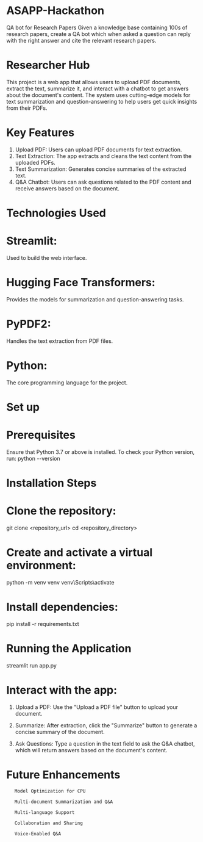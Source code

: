 # ASAPP-Hackathon
QA bot for Research Papers Given a knowledge base containing 100s of research papers, create a QA bot which when asked a question can reply with the right answer and cite the relevant research papers.
# Researcher Hub 
This project is a web app that allows users to upload PDF documents, extract the text, summarize it, and interact with a chatbot to get answers about the document's content. The system uses cutting-edge models for text summarization and question-answering to help users get quick insights from their PDFs.
# Key Features
1) Upload PDF: Users can upload PDF documents for text extraction.
2) Text Extraction: The app extracts and cleans the text content from the uploaded PDFs.
3) Text Summarization: Generates concise summaries of the extracted text.
4) Q&A Chatbot: Users can ask questions related to the PDF content and receive answers based on the document.
# Technologies Used
# Streamlit: 
   Used to build the web interface.
# Hugging Face Transformers: 
   Provides the models for summarization and question-answering tasks.
# PyPDF2: 
   Handles the text extraction from PDF files.
# Python: 
  The core programming language for the project.
  
# Set up
# Prerequisites
Ensure that Python 3.7 or above is installed. To check your Python version, 
run: python --version

# Installation Steps

# Clone the repository:
git clone <repository_url>
cd <repository_directory>

# Create and activate a virtual environment:
python -m venv venv
venv\Scripts\activate

# Install dependencies:
pip install -r requirements.txt

# Running the Application
streamlit run app.py

# Interact with the app:

1) Upload a PDF: Use the "Upload a PDF file" button to upload your document.

2) Summarize: After extraction, click the "Summarize" button to generate a concise summary of the document.

3) Ask Questions: Type a question in the text field to ask the Q&A chatbot, which will return answers based on the document's content.

# Future Enhancements
       Model Optimization for CPU

       Multi-document Summarization and Q&A

       Multi-language Support

       Collaboration and Sharing

       Voice-Enabled Q&A
